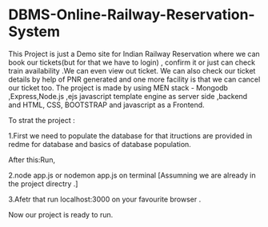 # DBMS-Online-Railway-Reservation-System
This Project is just a Demo site for Indian Railway Reservation where we can book our tickets(but for that we have to login) , confirm it or just can check train availability  .We can even  view out ticket. We can also check our ticket details by help of PNR generated and one more facility is that we can  cancel our ticket too. The project is made by using MEN stack -  Mongodb ,Express,Node.js ,ejs javascript template engine as server side ,backend  and HTML, CSS, BOOTSTRAP and javascript as a Frontend.




To strat the project  :

1.First we need to populate the database for that itructions are provided in redme for database and basics of database population.


After this:Run,

2.node app.js  or nodemon app.js   on terminal   [Assumning we are already in the project directry .]


3.Afetr that run localhost:3000  on your favourite browser .

Now our project is ready to run.


